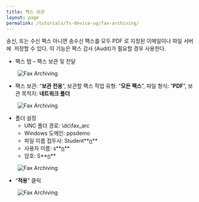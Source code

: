 ```yaml
---
title: 팩스 보관
layout: page
permalink: /tutorials/fs-device-ug/fax-archiving/
---
```

송신, 또는 수신 팩스 아니면 송수신 팩스를 모두 PDF 로 지정된 이메일이나 파일 서버에  저장할 수 있다. 이 기능은 팩스 감사 (Audit)가 필요할 경우 사용한다.

  * 팩스 탭 – 팩스 보관 및 전달

<p style="padding-left: 30px;">
  <img class="alignnone size-full wp-image-1184" src="http://i1.wp.com/hpidemo.net/wp-content/uploads/2016/05/1-4.png?fit=793%2C389" alt="Fax Archiving" srcset="http://i1.wp.com/hpidemo.net/wp-content/uploads/2016/05/1-4.png?w=793 793w, http://i1.wp.com/hpidemo.net/wp-content/uploads/2016/05/1-4.png?resize=300%2C147 300w, http://i1.wp.com/hpidemo.net/wp-content/uploads/2016/05/1-4.png?resize=768%2C377 768w" sizes="(max-width: 793px) 100vw, 793px" data-recalc-dims="1" />
</p>

  * 팩스 보관: “**보관 전용**”, 보관할 팩스 작업 유형: “**모든 팩스**”, 파일 형식: “**PDF**”, 보관 목적지: **네트워크 폴더**

<p style="padding-left: 30px;">
  <img class="alignnone size-full wp-image-1185" src="http://i2.wp.com/hpidemo.net/wp-content/uploads/2016/05/2-3.png?fit=628%2C273" alt="Fax Archiving" srcset="http://i2.wp.com/hpidemo.net/wp-content/uploads/2016/05/2-3.png?w=628 628w, http://i2.wp.com/hpidemo.net/wp-content/uploads/2016/05/2-3.png?resize=300%2C130 300w" sizes="(max-width: 628px) 100vw, 628px" data-recalc-dims="1" />
</p>

  * 폴더 설정 
      * UNC 폴더 경로: \\dc\fax_arc
      * Windows 도메인: ppsdemo
      * 파일 이름 접두사: Student**<u>n</u>**
      * 사용자 이름: s**<u>n</u>**
      * 암호: S**<u>n</u>**

<p style="padding-left: 30px;">
  <img class="alignnone size-full wp-image-1186" src="http://i2.wp.com/hpidemo.net/wp-content/uploads/2016/05/3-2.png?fit=677%2C131" alt="Fax Archiving" srcset="http://i2.wp.com/hpidemo.net/wp-content/uploads/2016/05/3-2.png?w=677 677w, http://i2.wp.com/hpidemo.net/wp-content/uploads/2016/05/3-2.png?resize=300%2C58 300w" sizes="(max-width: 677px) 100vw, 677px" data-recalc-dims="1" />
</p>

  * &#8220;**적용**&#8221; 클릭

<p style="padding-left: 30px;">
  <img class="alignnone size-full wp-image-1187" src="http://i0.wp.com/hpidemo.net/wp-content/uploads/2016/05/4-4.png?fit=583%2C601" alt="Fax Archiving" srcset="http://i0.wp.com/hpidemo.net/wp-content/uploads/2016/05/4-4.png?w=583 583w, http://i0.wp.com/hpidemo.net/wp-content/uploads/2016/05/4-4.png?resize=291%2C300 291w" sizes="(max-width: 583px) 100vw, 583px" data-recalc-dims="1" />
</p>